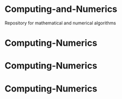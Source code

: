 # Computing-and-Numerics
Repository for mathematical and numerical algorithms
# Computing-Numerics
# Computing-Numerics
# Computing-Numerics
